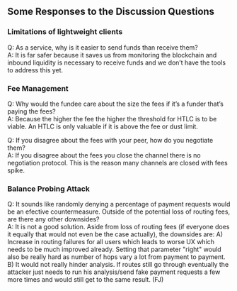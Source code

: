 ## Some Responses to the Discussion Questions

### Limitations of lightweight clients
Q: As a service, why is it easier to send funds than receive them?  
A: It is far safer because it saves us from monitoring the blockchain and inbound liquidity is necessary to receive funds and we don’t have the tools to address this yet.

### Fee Management
Q: Why would the fundee care about the size the fees if it’s a funder that’s paying the fees?  
A: Because the higher the fee the higher the threshold for HTLC is to be viable. An HTLC is only valuable if it is above the fee or dust limit.

Q: If you disagree about the fees with your peer, how do you negotiate them?  
A: If you disagree about the fees you close the channel there is no negotiation protocol. This is the reason many channels are closed with fees spike.

### Balance Probing Attack
Q: It sounds like randomly denying a percentage of payment requests would be an efective countermeasure. Outside of the potential loss of routing fees, are there any other downsides?  
A: It is not a good solution. Aside from loss of routing fees (if everyone does it equally that would not even be the case actually), the downsides are: A) Increase in routing failures for all users which leads to worse UX which needs to be much improved already. Setting that parameter "right" would also be really hard as number of hops vary a lot from payment to payment. B) It would not really hinder analysis. If routes still go through eventually the attacker just needs to run his analysis/send fake payment requests a few more times and would still get to the same result. (FJ)
